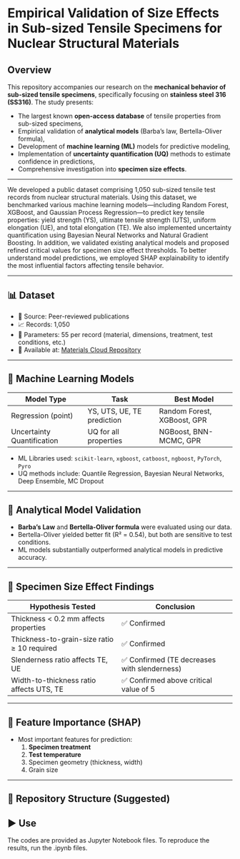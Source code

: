 # Empirical Validation of Size Effects in Sub-sized Tensile Specimens for Nuclear Structural Materials


## Overview

This repository accompanies our research on the **mechanical behavior of sub-sized tensile specimens**, specifically focusing on **stainless steel 316 (SS316)**. The study presents:
- The largest known **open-access database** of tensile properties from sub-sized specimens,
- Empirical validation of **analytical models** (Barba’s law, Bertella-Oliver formula),
- Development of **machine learning (ML)** models for predictive modeling,
- Implementation of **uncertainty quantification (UQ)** methods to estimate confidence in predictions,
- Comprehensive investigation into **specimen size effects**.

---

We developed a public dataset comprising 1,050 sub-sized tensile test records from nuclear structural materials. Using this dataset, we benchmarked various machine learning models—including Random Forest, XGBoost, and Gaussian Process Regression—to predict key tensile properties: yield strength (YS), ultimate tensile strength (UTS), uniform elongation (UE), and total elongation (TE). We also implemented uncertainty quantification using Bayesian Neural Networks and Natural Gradient Boosting. In addition, we validated existing analytical models and proposed refined critical values for specimen size effect thresholds. To better understand model predictions, we employed SHAP explainability to identify the most influential factors affecting tensile behavior.

---

## 📊 Dataset

- 📍 Source: Peer-reviewed publications
- 📈 Records: 1,050
- 📂 Parameters: 55 per record (material, dimensions, treatment, test conditions, etc.)
- 🔗 Available at: [Materials Cloud Repository](https://github.com/avakanski/Subsized-Specimens-Tensile-Properties)

---

## 🧠 Machine Learning Models

| Model Type               | Task                      | Best Model                        |
|--------------------------|---------------------------|-----------------------------------|
| Regression (point)       | YS, UTS, UE, TE prediction| Random Forest, XGBoost, GPR       |
| Uncertainty Quantification | UQ for all properties     | NGBoost, BNN-MCMC, GPR            |

- ML Libraries used: `scikit-learn`, `xgboost`, `catboost`, `ngboost`, `PyTorch`, `Pyro`
- UQ methods include: Quantile Regression, Bayesian Neural Networks, Deep Ensemble, MC Dropout

---

## 🧪 Analytical Model Validation

- **Barba’s Law** and **Bertella-Oliver formula** were evaluated using our data.
- Bertella-Oliver yielded better fit (R² = 0.54), but both are sensitive to test conditions.
- ML models substantially outperformed analytical models in predictive accuracy.

---

## 🔎 Specimen Size Effect Findings

| Hypothesis Tested | Conclusion |
|-------------------|------------|
| Thickness < 0.2 mm affects properties | ✅ Confirmed |
| Thickness-to-grain-size ratio ≥ 10 required | ✅ Confirmed |
| Slenderness ratio affects TE, UE | ✅ Confirmed (TE decreases with slenderness) |
| Width-to-thickness ratio affects UTS, TE | ✅ Confirmed above critical value of 5 |

---

## 📌 Feature Importance (SHAP)

- Most important features for prediction:
  1. **Specimen treatment**
  2. **Test temperature**
  3. Specimen geometry (thickness, width)
  4. Grain size

---

## 📁 Repository Structure (Suggested)


## ▶️ Use
The codes are provided as Jupyter Notebook files. To reproduce the results, run the .ipynb files. 
